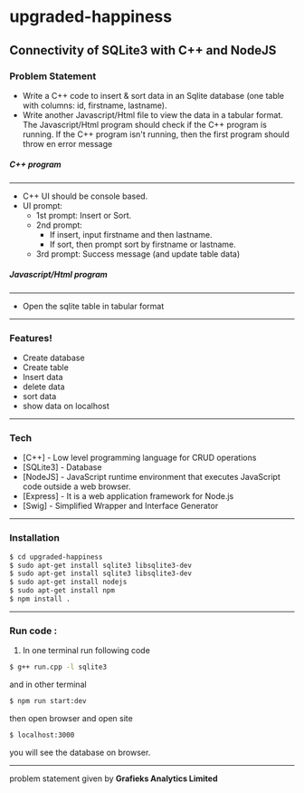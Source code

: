 # upgraded-happiness

## Connectivity of SQLite3 with C++ and NodeJS

### Problem Statement
* Write a C++ code to insert & sort data in an Sqlite database (one table with columns: id, firstname, lastname). 
* Write another Javascript/Html file to view the data in a tabular format.
  The Javascript/Html program should check if the C++ program is running. If the C++ program isn't running, then the first program should throw en error message

##### C++ program
------------
* C++ UI should be console based.
* UI prompt: 
    - 1st prompt: Insert or Sort. 
    - 2nd prompt:
        - If insert, input firstname and then lastname. 
        - If sort, then prompt sort by firstname or lastname.
    - 3rd prompt: Success message (and update table data)

##### Javascript/Html program
------------
* Open the sqlite table in tabular format
------------
### Features!
  - Create database
  - Create table
  - Insert data
  - delete data
  - sort data
  - show data on localhost
  
------------

### Tech

* [C++] - Low level programming language for CRUD operations
* [SQLite3] - Database
* [NodeJS] - JavaScript runtime environment that executes JavaScript code outside a web browser.
* [Express] -  It is a web application framework for Node.js
* [Swig] - Simplified Wrapper and Interface Generator

------------

### Installation

```sh
$ cd upgraded-happiness
$ sudo apt-get install sqlite3 libsqlite3-dev
$ sudo apt-get install sqlite3 libsqlite3-dev
$ sudo apt-get install nodejs
$ sudo apt-get install npm
$ npm install .
```
------------
### Run code :
1. In one terminal run following code 
```sh
$ g++ run.cpp -l sqlite3
```
and in other terminal 
```sh
$ npm run start:dev
```
then open browser and open site
```sh
$ localhost:3000
```
you will see the database on browser.

------------

problem statement given by **Grafieks Analytics Limited**
